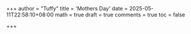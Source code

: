 +++
author = "Tuffy"
title = 'Mothers Day'
date = 2025-05-11T22:58:10+08:00
math = true 
draft = true
comments = true
toc = false

+++

